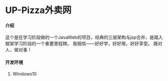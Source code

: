 # UP-Pizza外卖网

#### 介绍
这个是在学习阶段做的一个JavaWeb的项目，经典的三层架构与jsp合并，是踏入框架学习阶段的一个重要里程碑。
我相信——好好学，好好用，好好享受。
跟对人，做对事！


#### 开发环境

1.  Windows10
